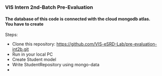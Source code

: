 ### VIS Intern 2nd-Batch Pre-Evaluation
#### The database of this code is connected with the cloud mongodb atlas. You have to create 
Steps:
* Clone this repository: https://github.com/VIS-eSRD-Lab/pre-evaluation-int2b.git
* Run in your local PC
* Create Student model
* Write StudentRepository using mongo-data
*
